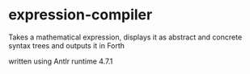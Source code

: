 # expression-compiler
Takes a mathematical expression, displays it as abstract and concrete syntax trees and outputs it in Forth

written using Antlr runtime 4.7.1
